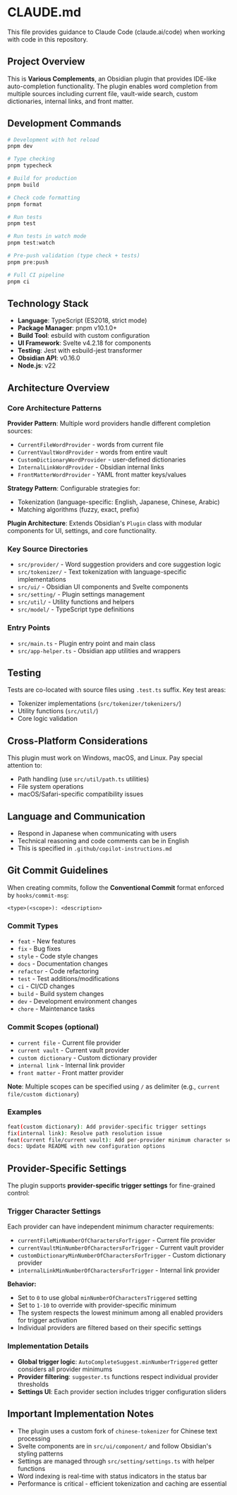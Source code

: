 # CLAUDE.md

This file provides guidance to Claude Code (claude.ai/code) when working with code in this repository.

## Project Overview

This is **Various Complements**, an Obsidian plugin that provides IDE-like auto-completion functionality. The plugin enables word completion from multiple sources including current file, vault-wide search, custom dictionaries, internal links, and front matter.

## Development Commands

```bash
# Development with hot reload
pnpm dev

# Type checking
pnpm typecheck

# Build for production
pnpm build

# Check code formatting
pnpm format

# Run tests
pnpm test

# Run tests in watch mode
pnpm test:watch

# Pre-push validation (type check + tests)
pnpm pre:push

# Full CI pipeline
pnpm ci
```

## Technology Stack

- **Language**: TypeScript (ES2018, strict mode)
- **Package Manager**: pnpm v10.1.0+
- **Build Tool**: esbuild with custom configuration
- **UI Framework**: Svelte v4.2.18 for components
- **Testing**: Jest with esbuild-jest transformer
- **Obsidian API**: v0.16.0
- **Node.js**: v22

## Architecture Overview

### Core Architecture Patterns

**Provider Pattern**: Multiple word providers handle different completion sources:
- `CurrentFileWordProvider` - words from current file
- `CurrentVaultWordProvider` - words from entire vault
- `CustomDictionaryWordProvider` - user-defined dictionaries
- `InternalLinkWordProvider` - Obsidian internal links
- `FrontMatterWordProvider` - YAML front matter keys/values

**Strategy Pattern**: Configurable strategies for:
- Tokenization (language-specific: English, Japanese, Chinese, Arabic)
- Matching algorithms (fuzzy, exact, prefix)

**Plugin Architecture**: Extends Obsidian's `Plugin` class with modular components for UI, settings, and core functionality.

### Key Source Directories

- `src/provider/` - Word suggestion providers and core suggestion logic
- `src/tokenizer/` - Text tokenization with language-specific implementations
- `src/ui/` - Obsidian UI components and Svelte components
- `src/setting/` - Plugin settings management
- `src/util/` - Utility functions and helpers
- `src/model/` - TypeScript type definitions

### Entry Points

- `src/main.ts` - Plugin entry point and main class
- `src/app-helper.ts` - Obsidian app utilities and wrappers

## Testing

Tests are co-located with source files using `.test.ts` suffix. Key test areas:
- Tokenizer implementations (`src/tokenizer/tokenizers/`)
- Utility functions (`src/util/`)
- Core logic validation

## Cross-Platform Considerations

This plugin must work on Windows, macOS, and Linux. Pay special attention to:
- Path handling (use `src/util/path.ts` utilities)
- File system operations
- macOS/Safari-specific compatibility issues

## Language and Communication

- Respond in Japanese when communicating with users
- Technical reasoning and code comments can be in English
- This is specified in `.github/copilot-instructions.md`

## Git Commit Guidelines

When creating commits, follow the **Conventional Commit** format enforced by `hooks/commit-msg`:

```
<type>(<scope>): <description>
```

### Commit Types
- `feat` - New features
- `fix` - Bug fixes  
- `style` - Code style changes
- `docs` - Documentation changes
- `refactor` - Code refactoring
- `test` - Test additions/modifications
- `ci` - CI/CD changes
- `build` - Build system changes
- `dev` - Development environment changes
- `chore` - Maintenance tasks

### Commit Scopes (optional)
- `current file` - Current file provider
- `current vault` - Current vault provider
- `custom dictionary` - Custom dictionary provider
- `internal link` - Internal link provider
- `front matter` - Front matter provider

**Note**: Multiple scopes can be specified using `/` as delimiter (e.g., `current file/custom dictionary`)

### Examples
```bash
feat(custom dictionary): Add provider-specific trigger settings
fix(internal link): Resolve path resolution issue
feat(current file/current vault): Add per-provider minimum character settings
docs: Update README with new configuration options
```

## Provider-Specific Settings

The plugin supports **provider-specific trigger settings** for fine-grained control:

### Trigger Character Settings
Each provider can have independent minimum character requirements:
- `currentFileMinNumberOfCharactersForTrigger` - Current file provider
- `currentVaultMinNumberOfCharactersForTrigger` - Current vault provider  
- `customDictionaryMinNumberOfCharactersForTrigger` - Custom dictionary provider
- `internalLinkMinNumberOfCharactersForTrigger` - Internal link provider

**Behavior:**
- Set to `0` to use global `minNumberOfCharactersTriggered` setting
- Set to `1-10` to override with provider-specific minimum
- The system respects the lowest minimum among all enabled providers for trigger activation
- Individual providers are filtered based on their specific settings

### Implementation Details
- **Global trigger logic**: `AutoCompleteSuggest.minNumberTriggered` getter considers all provider minimums
- **Provider filtering**: `suggester.ts` functions respect individual provider thresholds
- **Settings UI**: Each provider section includes trigger configuration sliders

## Important Implementation Notes

- The plugin uses a custom fork of `chinese-tokenizer` for Chinese text processing
- Svelte components are in `src/ui/component/` and follow Obsidian's styling patterns
- Settings are managed through `src/setting/settings.ts` with helper functions
- Word indexing is real-time with status indicators in the status bar
- Performance is critical - efficient tokenization and caching are essential